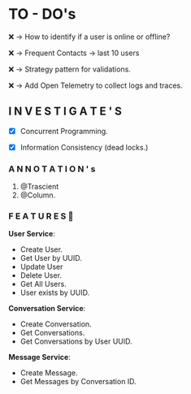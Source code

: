 
# TO - DO's

❌ -> How to identify if a user is online or offline?

❌ -> Frequent Contacts -> last 10 users

❌ -> Strategy pattern for validations.

❌ -> Add Open Telemetry to collect logs and traces.
    


## I N V E S T I G A T E ' S

- [x] Concurrent Programming.
- [x] Information Consistency (dead locks.)


### A N N O T A T I O N ' s

1. @Trascient
2. @Column.

###  F E A T U R E S 🚀

**User Service**:

- Create User.
- Get User by UUID.
- Update User
- Delete User.
- Get All Users.
- User exists by UUID. 

**Conversation Service**:

- Create Conversation.
- Get Conversations.
- Get Conversations by User UUID.

**Message Service**:

- Create Message.
- Get Messages by Conversation ID.